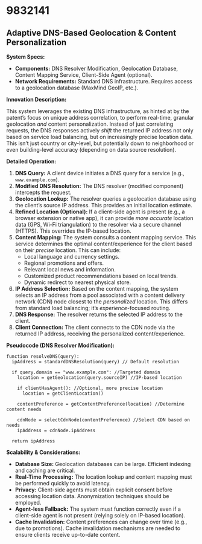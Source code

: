 # 9832141

## Adaptive DNS-Based Geolocation & Content Personalization

**System Specs:**

*   **Components:** DNS Resolver Modification, Geolocation Database, Content Mapping Service, Client-Side Agent (optional).
*   **Network Requirements:** Standard DNS infrastructure. Requires access to a geolocation database (MaxMind GeoIP, etc.).

**Innovation Description:**

This system leverages the existing DNS infrastructure, as hinted at by the patent’s focus on unique address correlation, to perform real-time, granular geolocation *and* content personalization.  Instead of just correlating requests, the DNS responses actively *shift* the returned IP address not only based on service load balancing, but on increasingly precise location data.  This isn’t just country or city-level, but potentially down to neighborhood or even building-level accuracy (depending on data source resolution).

**Detailed Operation:**

1.  **DNS Query:** A client device initiates a DNS query for a service (e.g., `www.example.com`).
2.  **Modified DNS Resolution:** The DNS resolver (modified component) intercepts the request.
3.  **Geolocation Lookup:** The resolver queries a geolocation database using the client’s source IP address.  This provides an initial location estimate.
4.  **Refined Location (Optional):** If a client-side agent is present (e.g., a browser extension or native app), it can provide *more accurate* location data (GPS, Wi-Fi triangulation) to the resolver via a secure channel (HTTPS). This overrides the IP-based location.
5.  **Content Mapping:**  The system consults a content mapping service. This service determines the optimal content/experience for the client based on their *precise* location. This can include:
    *   Local language and currency settings.
    *   Regional promotions and offers.
    *   Relevant local news and information.
    *   Customized product recommendations based on local trends.
    *   Dynamic redirect to nearest physical store.
6.  **IP Address Selection:** Based on the content mapping, the system selects an IP address from a pool associated with a content delivery network (CDN) node closest to the *personalized* location. This differs from standard load balancing; it’s *experience*-focused routing.
7.  **DNS Response:** The resolver returns the selected IP address to the client.
8.  **Client Connection:** The client connects to the CDN node via the returned IP address, receiving the personalized content/experience.

**Pseudocode (DNS Resolver Modification):**

```
function resolveDNS(query):
  ipAddress = standardDNSResolution(query) // Default resolution

  if query.domain == "www.example.com": //Targeted domain
    location = getGeolocation(query.sourceIP) //IP-based location
    
    if clientHasAgent(): //Optional, more precise location
      location = getClientLocation() 

    contentPreference = getContentPreference(location) //Determine content needs

    cdnNode = selectCdnNode(contentPreference) //Select CDN based on needs
    ipAddress = cdnNode.ipAddress

  return ipAddress
```

**Scalability & Considerations:**

*   **Database Size:**  Geolocation databases can be large. Efficient indexing and caching are critical.
*   **Real-Time Processing:**  The location lookup and content mapping must be performed quickly to avoid latency.
*   **Privacy:**  Client-side agents must obtain explicit consent before accessing location data. Anonymization techniques should be employed.
*   **Agent-less Fallback:**  The system must function correctly even if a client-side agent is not present (relying solely on IP-based location).
*   **Cache Invalidation:**  Content preferences can change over time (e.g., due to promotions).  Cache invalidation mechanisms are needed to ensure clients receive up-to-date content.